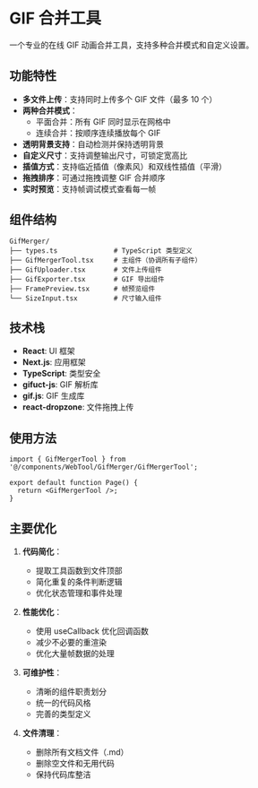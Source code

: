 # GIF 合并工具

一个专业的在线 GIF 动画合并工具，支持多种合并模式和自定义设置。

## 功能特性

- **多文件上传**：支持同时上传多个 GIF 文件（最多 10 个）
- **两种合并模式**：
  - 平面合并：所有 GIF 同时显示在网格中
  - 连续合并：按顺序连续播放每个 GIF
- **透明背景支持**：自动检测并保持透明背景
- **自定义尺寸**：支持调整输出尺寸，可锁定宽高比
- **插值方式**：支持临近插值（像素风）和双线性插值（平滑）
- **拖拽排序**：可通过拖拽调整 GIF 合并顺序
- **实时预览**：支持帧调试模式查看每一帧

## 组件结构

```
GifMerger/
├── types.ts              # TypeScript 类型定义
├── GifMergerTool.tsx     # 主组件（协调所有子组件）
├── GifUploader.tsx       # 文件上传组件
├── GifExporter.tsx       # GIF 导出组件
├── FramePreview.tsx      # 帧预览组件
└── SizeInput.tsx         # 尺寸输入组件
```

## 技术栈

- **React**: UI 框架
- **Next.js**: 应用框架
- **TypeScript**: 类型安全
- **gifuct-js**: GIF 解析库
- **gif.js**: GIF 生成库
- **react-dropzone**: 文件拖拽上传

## 使用方法

```tsx
import { GifMergerTool } from '@/components/WebTool/GifMerger/GifMergerTool';

export default function Page() {
  return <GifMergerTool />;
}
```

## 主要优化

1. **代码简化**：
   - 提取工具函数到文件顶部
   - 简化重复的条件判断逻辑
   - 优化状态管理和事件处理

2. **性能优化**：
   - 使用 useCallback 优化回调函数
   - 减少不必要的重渲染
   - 优化大量帧数据的处理

3. **可维护性**：
   - 清晰的组件职责划分
   - 统一的代码风格
   - 完善的类型定义

4. **文件清理**：
   - 删除所有文档文件（.md）
   - 删除空文件和无用代码
   - 保持代码库整洁
